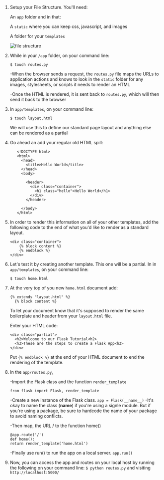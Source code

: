 1. Setup your File Structure. You'll need:
    
    An ```app``` folder and in that:
    
    A ```static``` where you can keep css, javascript, and images
   
     A folder for your ```templates```

    ![file structure](/static/img/file_structure.png)

1. While in your ```/app``` folder, on your command line: 

    ```$ touch routes.py```
    
    -When the browser sends a request, the ```routes.py``` file maps the URLs to application actions and knows to look in the ```static``` folder for any images, stylesheets, or scripts it needs to render an HTML
    
    -Once the HTML is rendered, it is sent back to ```routes.py```, which will then send it back to the browser

1. In ```app/templates```, on your command line:
    
    ```$ touch layout.html```

    We will use this to define our standard page layout and anything else can be rendered as a partial

1. Go ahead an add your regular old HTML spill:

          <!DOCTYPE html>
          <html>
            <head>
              <title>Hello World</title>    
            </head>
            <body>
             
              <header>
                <div class="container">
                  <h1 class="hello">Hello World</h1>
                </div>
              </header> 
               
            </body>
          </html>

1. In order to render this information on all of your other templates, add the following code to the end of what you'd like to render as a standard layout.

      ```
      <div class="container">
          {% block content %}
          {% endblock %}
      </div>
      ```

 1. Let's test it by creating another template. This one will be a partial. In in ```app/templates```, on your command line:
    
     ```$ touch home.html```
        
1. At the very top of you new ```home.html``` document add: 

      ```
      {% extends "layout.html" %}
        {% block content %}
      ```

    To let your document know that it's supposed to render the same boilerplate and header from your ```layout.html``` file.
  
    Enter your HTML code: 

    ```
    <div class="partial">
      <h2>Welcome to our Flask Tutorial<h2>
      <h3>These are the steps to create a Flask App<h3>
    </div>
    ```

    Put ```{% endblock %}``` at the end of your HTML document to end the rendering of the template.

1. In the ```app/routes.py```, 

    -Import the Flask class and the function ```render_template```
    
      ```from flask import Flask, render_template```

    -Create a new instance of the Flask class.
      ```app = Flask(__name__)```
      -It's okay to name  the class (__name__) if you're using a signle module. But if you're using a package, be sure to hardcode the name of your package to avoid naming conflicts.

    -Then map, the URL / to the function home()
      ```
      @app.route('/')
      def home():
      return render_template('home.html')
      ```

    -Finally use run() to run the app on a local server. 
      ```app.run()```

1. Now, you can access the app and routes on your local host by running the following on your command line:
      ```$ python routes.py``` and visiting ```http://localhost:5000/```